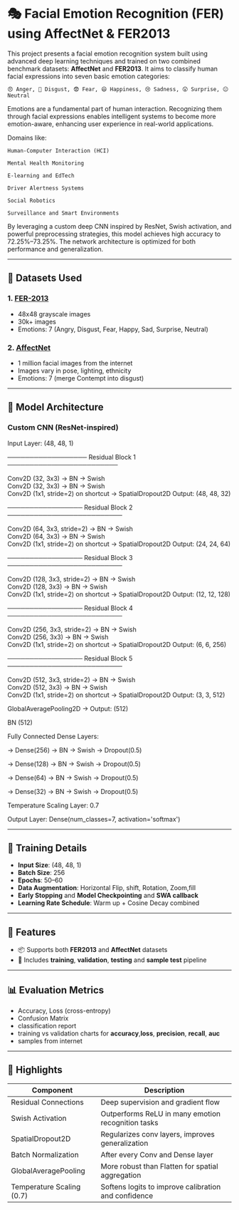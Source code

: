 # 🎭 Facial Emotion Recognition (FER) using AffectNet & FER2013

This project presents a facial emotion recognition system built using advanced deep learning techniques and trained on two combined benchmark datasets: **AffectNet** and **FER2013**. It aims to classify human facial expressions into seven basic emotion categories:

    😠 Anger, 🤢 Disgust, 😨 Fear, 😄 Happiness, 😢 Sadness, 😲 Surprise, 😐 Neutral

Emotions are a fundamental part of human interaction. Recognizing them through facial expressions enables intelligent systems to become more emotion-aware, enhancing user experience in real-world applications.

Domains like:

    Human-Computer Interaction (HCI)

    Mental Health Monitoring

    E-learning and EdTech

    Driver Alertness Systems

    Social Robotics

    Surveillance and Smart Environments

By leveraging a custom deep CNN inspired by ResNet, Swish activation, and powerful preprocessing strategies, this model achieves high accuracy to 72.25%–73.25%. The network architecture is optimized for both performance and generalization.

---

## 📂 Datasets Used

### 1. [FER-2013](https://www.kaggle.com/datasets/msambare/fer2013)
- 48x48 grayscale images
- 30k+ images
- Emotions: 7 (Angry, Disgust, Fear, Happy, Sad, Surprise, Neutral)

### 2. [AffectNet](https://www.kaggle.com/datasets/mstjebashazida/affectnet)
- 1 million facial images from the internet
- Images vary in pose, lighting, ethnicity
- Emotions: 7 (merge Contempt into disgust)

---

## 🧠 Model Architecture

### Custom CNN (ResNet-inspired)

Input Layer: (48, 48, 1)

────────────────── Residual Block 1 ─────────────────────────

Conv2D (32, 3x3) → BN → Swish                         
Conv2D (32, 3x3) → BN → Swish                         
Conv2D (1x1, stride=2) on shortcut → SpatialDropout2D 
Output: (48, 48, 32)                                  

───────────────── Residual Block 2 ──────────────────────────

Conv2D (64, 3x3, stride=2) → BN → Swish               
Conv2D (64, 3x3) → BN → Swish                         
Conv2D (1x1, stride=2) on shortcut → SpatialDropout2D 
Output: (24, 24, 64)                                  

───────────────── Residual Block 3 ──────────────────────────

Conv2D (128, 3x3, stride=2) → BN → Swish              
Conv2D (128, 3x3) → BN → Swish                        
Conv2D (1x1, stride=2) on shortcut → SpatialDropout2D 
Output: (12, 12, 128)                                 

───────────────── Residual Block 4 ──────────────────────────

Conv2D (256, 3x3, stride=2) → BN → Swish              
Conv2D (256, 3x3) → BN → Swish                        
Conv2D (1x1, stride=2) on shortcut → SpatialDropout2D 
Output: (6, 6, 256)                                   

───────────────── Residual Block 5 ──────────────────────────

Conv2D (512, 3x3, stride=2) → BN → Swish              
Conv2D (512, 3x3) → BN → Swish                        
Conv2D (1x1, stride=2) on shortcut → SpatialDropout2D 
Output: (3, 3, 512)                                   

GlobalAveragePooling2D → Output: (512)

BN (512)

Fully Connected Dense Layers:

→ Dense(256) → BN → Swish → Dropout(0.5)

→ Dense(128) → BN → Swish → Dropout(0.5)

→ Dense(64)  → BN → Swish → Dropout(0.5)

→ Dense(32)  → BN → Swish → Dropout(0.5)

Temperature Scaling Layer: 0.7

Output Layer: Dense(num_classes=7, activation='softmax')

---

## 🧪 Training Details

- **Input Size**: (48, 48, 1)
- **Batch Size**: 256
- **Epochs**: 50–60
- **Data Augmentation**: Horizontal Flip, shift, Rotation, Zoom,fill
- **Early Stopping** and **Model Checkpointing** and **SWA callback**
- **Learning Rate Schedule**: Warm up + Cosine Decay combined

---

## 🏁 Features

- 📦 Supports both **FER2013** and **AffectNet** datasets
- 🧪 Includes **training**, **validation**, **testing** and **sample test** pipeline

---

## 📊 Evaluation Metrics

- Accuracy, Loss (cross-entropy)
- Confusion Matrix
- classification report 
- training vs validation charts for **accuracy**,**loss**, **precision**, **recall**, **auc**
- samples from internet

---

## 🧠 Highlights

| Component                 | Description                                          |
| ------------------------- | ---------------------------------------------------- |
| Residual Connections      | Deep supervision and gradient flow                   |
| Swish Activation          | Outperforms ReLU in many emotion recognition tasks   |
| SpatialDropout2D          | Regularizes conv layers, improves generalization     |
| Batch Normalization       | After every Conv and Dense layer                     |
| GlobalAveragePooling      | More robust than Flatten for spatial aggregation     |
| Temperature Scaling (0.7) | Softens logits to improve calibration and confidence |